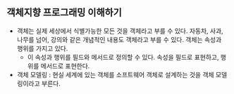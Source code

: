 ## 객체지향 프로그래밍 이해하기 

- 객체는 실제 세상에서 식별가능한 모든 것을 객체라고 부를 수 있다. 자동차, 사과, 나무를 넘어, 강의와 같은 개념적인 내용도 객체라고 부를 수 있다. 객체는 속성과 행위를 가지고 있다. 
	- 이 속성과 행위를 필드와 메서드로 정의할 수 있다. 속성을 필드로 표현하고, 행위를 메서드로 표현한다. 
- 객체 모델링 : 현실 세계에 있는 객체를 소프트웨어 객체로 설계하는 것을 객체 모델링이라고 부른다. 
